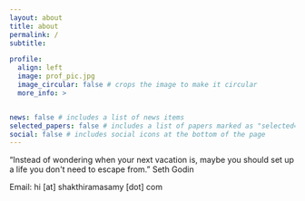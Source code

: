 ```yaml
---
layout: about
title: about
permalink: /
subtitle:

profile:
  align: left
  image: prof_pic.jpg
  image_circular: false # crops the image to make it circular
  more_info: >


news: false # includes a list of news items
selected_papers: false # includes a list of papers marked as "selected={true}"
social: false # includes social icons at the bottom of the page
---
```


“Instead of wondering when your next vacation is, maybe you should set up a life you don't need to escape from.” Seth Godin

Email: hi [at] shakthiramasamy [dot] com
